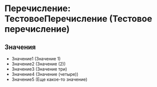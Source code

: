 ﻿# Перечисление: ТестовоеПеречисление (Тестовое перечисление)

## Значения

- Значение1 (Значение 1)
- Значение2 (Значение (2))
- Значение3 (Значение три)
- Значение4 (Значение (четыре))
- Значение5 (Еще какое-то значение)
